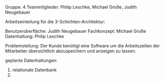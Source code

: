 Gruppe: 4
Teammitglieder: Philip Leschke, Michael Große, Judith Neugebauer

Arbeitseinteilung für die 3-Schichten-Architektur: 

Benutzeroberfläche: Judith Neugebauer
Fachkonzept: Michael Große
Datenhaltung: Philip Leschke

Problemstellung: 
Der Kunde benötigt eine Software um die Arbeitszeiten der Mitarbeiter übersichtlich abzuspeichern und anzeigen zu lassen.

geplante Datenhaltungen: 

1. relationale Datenbank
2. 

